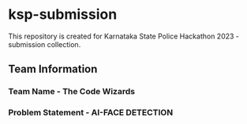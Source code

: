# ksp-submission
This repository is created for Karnataka State Police Hackathon 2023 - submission collection. 
## Team Information
### Team Name - The Code Wizards
### Problem Statement - AI-FACE DETECTION
